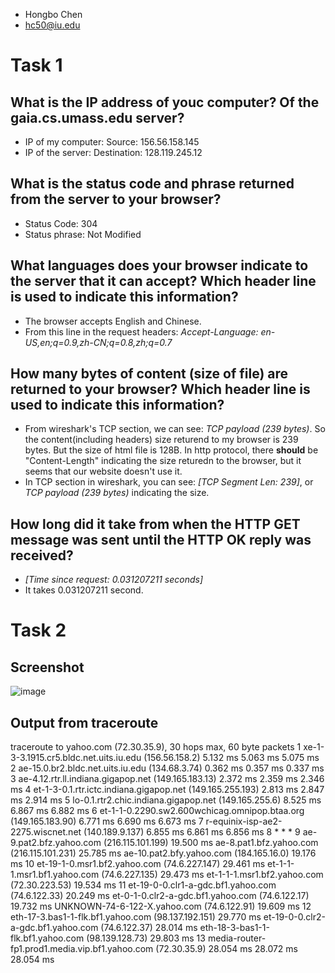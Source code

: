 - Hongbo Chen
- hc50@iu.edu

# Task 1
## What is the IP address of youc computer? Of the gaia.cs.umass.edu server?
- IP of my computer: Source: 156.56.158.145
- IP of the server: Destination: 128.119.245.12

## What is the status code and phrase returned from the server to your browser?
- Status Code: 304
- Status phrase: Not Modified

## What languages does your browser indicate to the server that it can accept? Which header line is used to indicate this information?
- The browser accepts English and Chinese.
- From this line in the request headers: *Accept-Language: en-US,en;q=0.9,zh-CN;q=0.8,zh;q=0.7*

## How many bytes of content (size of file) are returned to your browser? Which header line is used to indicate this information?
- From wireshark's TCP section, we can see: *TCP payload (239 bytes)*. So the content(including headers) size returend to my browser is 239 bytes. But the size of html file is 128B. In http protocol, there **should** be "Content-Length" indicating the size returedn to the browser, but it seems that our website doesn't use it.
- In TCP section in wireshark, you can see: *[TCP Segment Len: 239]*, or *TCP payload (239 bytes)* indicating the size.

## How long did it take from when the HTTP GET message was sent until the HTTP OK reply was received?
- *[Time since request: 0.031207211 seconds]*
- It takes 0.031207211 second.

# Task 2
## Screenshot
![image](https://github.iu.edu/hc50/Net-Fall19/blob/master/00_wireshark/traceroute_ScrnSht.png)
## Output from traceroute
traceroute to yahoo.com (72.30.35.9), 30 hops max, 60 byte packets
 1  xe-1-3-3.1915.cr5.bldc.net.uits.iu.edu (156.56.158.2)  5.132 ms  5.063 ms  5.075 ms
 2  ae-15.0.br2.bldc.net.uits.iu.edu (134.68.3.74)  0.362 ms  0.357 ms  0.337 ms
 3  ae-4.12.rtr.ll.indiana.gigapop.net (149.165.183.13)  2.372 ms  2.359 ms  2.346 ms
 4  et-1-3-0.1.rtr.ictc.indiana.gigapop.net (149.165.255.193)  2.813 ms  2.847 ms  2.914 ms
 5  lo-0.1.rtr2.chic.indiana.gigapop.net (149.165.255.6)  8.525 ms  6.867 ms  6.882 ms
 6  et-1-1-0.2290.sw2.600wchicag.omnipop.btaa.org (149.165.183.90)  6.771 ms  6.690 ms  6.673 ms
 7  r-equinix-isp-ae2-2275.wiscnet.net (140.189.9.137)  6.855 ms  6.861 ms  6.856 ms
 8  * * *
 9  ae-9.pat2.bfz.yahoo.com (216.115.101.199)  19.500 ms ae-8.pat1.bfz.yahoo.com (216.115.101.231)  25.785 ms ae-10.pat2.bfy.yahoo.com (184.165.16.0)  19.176 ms
10  et-19-1-0.msr1.bf2.yahoo.com (74.6.227.147)  29.461 ms et-1-1-1.msr1.bf1.yahoo.com (74.6.227.135)  29.473 ms et-1-1-1.msr1.bf2.yahoo.com (72.30.223.53)  19.534 ms
11  et-19-0-0.clr1-a-gdc.bf1.yahoo.com (74.6.122.33)  20.249 ms et-0-1-0.clr2-a-gdc.bf1.yahoo.com (74.6.122.17)  19.732 ms UNKNOWN-74-6-122-X.yahoo.com (74.6.122.91)  19.609 ms
12  eth-17-3.bas1-1-flk.bf1.yahoo.com (98.137.192.151)  29.770 ms et-19-0-0.clr2-a-gdc.bf1.yahoo.com (74.6.122.37)  28.014 ms eth-18-3-bas1-1-flk.bf1.yahoo.com (98.139.128.73)  29.803 ms
13  media-router-fp1.prod1.media.vip.bf1.yahoo.com (72.30.35.9)  28.054 ms  28.072 ms  28.054 ms

